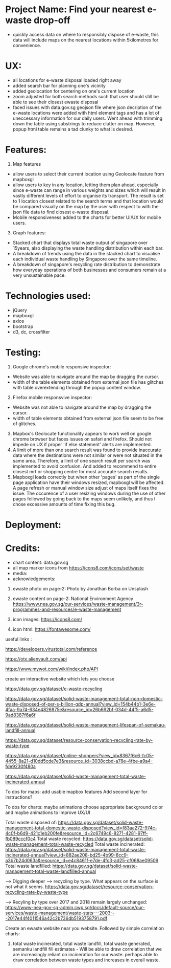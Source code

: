 # Project Name: Find your nearest e-waste drop-off
- quickly access data on where to responsibly dispose of e-waste,
this data will include maps on the nearest locations within 5kilometres
for convenience.

# UX:
- all locations for e-waste disposal loaded right away
- added search bar for planning one's vicinity
- added geolocation for centering on one's current location
- zoom adjusted for both search methods such that user should still be able to see their closest ewaste disposal
- faced issues with data.gov.sg geojson file where json decription of the e-waste locations were
added with html element tags and has a lot of uneccessary information for our daily users.
Went ahead with trimming down the table using substrings to reduce clutter on map.
However, popup html table remains a tad clunky to what is desired. 



# Features:
1) Map features
- allow users to select their current location using Geolocate feature from mapboxgl
- allow users to key in any location, letting them plan ahead, especially since e-waste can range in various weights
and sizes which will result in vastly different levels of effort to 
organise its transport. The result is set to 1 location closest related to the search
terms and that location would be compared visually on the map by the user with respect to with the json file data
to find closest e-waste disposal. 
- Mobile responsiveness added to the charts for better UI/UX for mobile users.
 


3) Graph features:
- Stacked chart that displays total waste output of singapore over 15years, also displaying the waste handling distribution within each bar.
- A breakdown of trends using the data in the stacked chart to visualise each individual waste handling by Singapore over the same timeline. 
- A breakdown of singapore's recycling rate distribution to demonstrate how everyday operations of both businesses and 
consumers remain at a very unsustainable pace.
# Technologies used:

- jQuery
- mapboxgl
- axios
- bootstrap
- d3, dc, crossfilter

# Testing:
1. Google chrome's mobile responsive inspector:
- Website was able to navigate around the map by dragging the cursor. 
- width of the table elements obtained from external json file has glitches with table overextending through the popup content window.
2. Firefox mobile responsvive inspector: 
- Website was not able to navigate around the map by dragging the cursor.
- width of table elements obtained from external json file seem to be free of glitches.
3. Mapbox's Geolocate functionality appears to work well on google chrome browser but faces
issues on safari and firefox. Should not impede on UX if proper 'if else statement' alerts 
are implemented. 
4. A limit of more than one search result was found to provide inaccurate data where the destinations were not similar or were not situated in the same area.
Therefore, a limit of one search result per search was implemented to avoid confusion. 
And added to recommend to entire closest mrt or shopping centre for most accurate search results.
5. Mapboxgl loads correctly but when other 'pages' as part of the single page application have their windows resized, mapboxgl will be affected. A page refresh or manual window size adjust of maps itself fixes the issue. The occurence of a user resizing windows during the use of other pages followed by going back to the maps seem unlikely, and thus I chose excessive amounts of time fixing this bug. 


# Deployment:

# Credits: 

- chart content: data.gov.sg
- all map marker icons from https://icons8.com/icons/set/waste
- media: 
- acknowledgements: 

1) ewaste photo on page-2: Photo by Jonathan Borba on Unsplash

2) ewaste content on page-2: National Environment Agency
https://www.nea.gov.sg/our-services/waste-management/3r-programmes-and-resources/e-waste-management

3) icon images: https://icons8.com/

4) icon html: https://fontawesome.com/




useful links :

https://developers.virustotal.com/reference

https://otx.alienvault.com/api

https://www.mywot.com/wiki/index.php/API

create an interactive website which lets you choose 

https://data.gov.sg/dataset/e-waste-recycling

https://data.gov.sg/dataset/solid-waste-management-total-non-domestic-waste-disposed-of-per-s-billion-gdp-annual?view_id=154b44b1-3e6e-4faa-9a74-634e4826875e&resource_id=26b692bf-034d-44f5-a6d5-9ad8387f6a6f

https://data.gov.sg/dataset/solid-waste-management-lifespan-of-semakau-landfill-annual

https://data.gov.sg/dataset/resource-conservation-recycling-rate-by-waste-type

https://data.gov.sg/dataset/online-shoppers?view_id=8367f6c6-fc05-4455-8a21-d10dd5cde7e3&resource_id=3038ccbd-a78e-4fbe-a9a4-fde9230f480a

https://data.gov.sg/dataset/solid-waste-management-total-waste-incinerated-annual

To dos for maps:
add usable mapbox features
Add second layer for instructions? 

To dos for charts:
maybe animations choose appropriate background color and maybe animations to 
improve UX/UI

Total waste disposed of:
https://data.gov.sg/dataset/solid-waste-management-total-domestic-waste-disposed?view_id=f83aa272-974c-4c0f-b6d9-421c1eb200fe&resource_id=2c6749c6-8271-4281-97ff-fb089cccf0c4
Total waste recycled:
https://data.gov.sg/dataset/solid-waste-management-total-waste-recycled
Total waste incinerated:
https://data.gov.sg/dataset/solid-waste-management-total-waste-incinerated-annual?view_id=882ae208-bd25-4b99-8cc9-a3b7b24d063a&resource_id=e4c8461f-e7de-4fc3-ad25-cf068ae09509
Total waste landfilled:
https://data.gov.sg/dataset/solid-waste-management-total-waste-landfilled-annual

--> Digging deeper --> recycling by type. What appears on the surface is not what it seems.
https://data.gov.sg/dataset/resource-conservation-recycling-rate-by-waste-type

--> Recyling by type over 2017 and 2018 remain largely unchanged:
https://www-nea-gov-sg-admin.cwp.sg/docs/default-source/our-services/waste-management/waste-stats---2003---2017e44f4011546a42c2b736db5193758791.pdf

Create an ewaste website near you website. 
Followed by simple correlation charts:
1) total waste incinerated, total waste landfill, total waste generated, 
semanku landfill fill estimates - Will be able to draw correlation that we are increasingly 
reliant on incineration for our waste. perhaps able to draw correlation between waste types and 
increases in overall waste. 